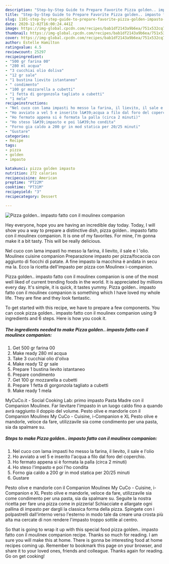 ```yaml
---
description: "Step-by-Step Guide to Prepare Favorite Pizza golden.. impasto fatto con il moulinex companion"
title: "Step-by-Step Guide to Prepare Favorite Pizza golden.. impasto fatto con il moulinex companion"
slug: 1101-step-by-step-guide-to-prepare-favorite-pizza-golden-impasto-fatto-con-il-moulinex-companion
date: 2020-12-02T16:00:24.441Z
image: https://img-global.cpcdn.com/recipes/bab1df2143a9b6ea/751x532cq70/pizza-golden-impasto-fatto-con-il-moulinex-companion-recipe-main-photo.jpg
thumbnail: https://img-global.cpcdn.com/recipes/bab1df2143a9b6ea/751x532cq70/pizza-golden-impasto-fatto-con-il-moulinex-companion-recipe-main-photo.jpg
cover: https://img-global.cpcdn.com/recipes/bab1df2143a9b6ea/751x532cq70/pizza-golden-impasto-fatto-con-il-moulinex-companion-recipe-main-photo.jpg
author: Estelle Hamilton
ratingvalue: 4.5
reviewcount: 25297
recipeingredient:
- "500 gr farina 00"
- "280 ml acqua"
- "3 cucchiai olio doliva"
- "12 gr sale"
- "1 bustina lievito istantaneo"
- " condimento"
- "100 gr mozzarella a cubetti"
- "1 fetta di gorgonzola tagliato a cubetti"
- "1 mela"
recipeinstructions:
- "Nel cuco con lama impasti ho messo la farina, il lievito, il sale e l&#39;olio"
- "Ho avviato a vel 5 e inserito l&#39;acqua a filo dal foro del coperchio."
- "Ho fermato appena si è formata la palla (circa 2 minuti)"
- "Ho steso l&#39;impasto e poi l&#39;ho condita"
- "Forno gia caldo a 200 gr in mod statica per 20/25 minuti"
- "Gustare"
categories:
- Recipe
tags:
- pizza
- golden
- impasto

katakunci: pizza golden impasto 
nutrition: 272 calories
recipecuisine: American
preptime: "PT22M"
cooktime: "PT31M"
recipeyield: "3"
recipecategory: Dessert

---
```



![Pizza golden.. impasto fatto con il moulinex companion](https://img-global.cpcdn.com/recipes/bab1df2143a9b6ea/751x532cq70/pizza-golden-impasto-fatto-con-il-moulinex-companion-recipe-main-photo.jpg)

Hey everyone, hope you are having an incredible day today. Today, I will show you a way to prepare a distinctive dish, pizza golden.. impasto fatto con il moulinex companion. It is one of my favorites. For mine, I'm gonna make it a bit tasty. This will be really delicious.

Nel cuco con lama impasti ho messo la farina, il lievito, il sale e l &#39;olio. Moulinex cuisine companion Preparazione impasto per pizza/focaccia con aggiunto di fiocchi di patate. A fine impasto la macchina è andata in secu ma la. Ecco la ricetta dell&#39;impasto per pizza con Moulinex i-companion.

Pizza golden.. impasto fatto con il moulinex companion is one of the most well liked of current trending foods in the world. It is appreciated by millions every day. It's simple, it is quick, it tastes yummy. Pizza golden.. impasto fatto con il moulinex companion is something which I have loved my whole life. They are fine and they look fantastic.


To get started with this recipe, we have to prepare a few components. You can cook pizza golden.. impasto fatto con il moulinex companion using 9 ingredients and 6 steps. Here is how you cook it.

<!--inarticleads1-->

##### The ingredients needed to make Pizza golden.. impasto fatto con il moulinex companion:

1. Get 500 gr farina 00
1. Make ready 280 ml acqua
1. Take 3 cucchiai olio d&#39;oliva
1. Make ready 12 gr sale
1. Prepare 1 bustina lievito istantaneo
1. Prepare  condimento
1. Get 100 gr mozzarella a cubetti
1. Prepare 1 fetta di gorgonzola tagliato a cubetti
1. Make ready 1 mela


MyCuCo.it - Social Cooking Lab: primo impasto Pasta Madre con il Companion Moulinex. Far lievitare l&#39;impasto in un luogo caldo fino a quando avrà raggiunto il doppio del volume. Pesto olive e mandorle con il Companion Moulinex My CuCo - Cuisine, i-Companion e XL Pesto olive e mandorle, veloce da fare, utilizzavile sia come condimento per una pasta, sia da spalmare su. 

<!--inarticleads2-->

##### Steps to make Pizza golden.. impasto fatto con il moulinex companion:

1. Nel cuco con lama impasti ho messo la farina, il lievito, il sale e l&#39;olio
1. Ho avviato a vel 5 e inserito l&#39;acqua a filo dal foro del coperchio.
1. Ho fermato appena si è formata la palla (circa 2 minuti)
1. Ho steso l&#39;impasto e poi l&#39;ho condita
1. Forno gia caldo a 200 gr in mod statica per 20/25 minuti
1. Gustare


Pesto olive e mandorle con il Companion Moulinex My CuCo - Cuisine, i-Companion e XL Pesto olive e mandorle, veloce da fare, utilizzavile sia come condimento per una pasta, sia da spalmare su. Seguite la nostra ricetta per fare una pizza come in pizzeria! Schiacciate e allargate ogni pallina di impasto per dargli la classica forma della pizza. Spingete con i polpastrelli dall&#39;interno verso l&#39;esterno in modo tale da creare una crosta più alta ma cercate di non rendere l&#39;impasto troppo sottile al centro. 

So that is going to wrap it up with this special food pizza golden.. impasto fatto con il moulinex companion recipe. Thanks so much for reading. I am sure you will make this at home. There is gonna be interesting food at home recipes coming up. Remember to bookmark this page on your browser, and share it to your loved ones, friends and colleague. Thanks again for reading. Go on get cooking!
